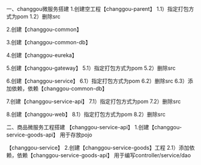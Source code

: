 一、changgou微服务搭建
1.创建空工程【changgou-parent】
 1.1）指定打包方式为pom
 1.2）删除src
 
 2.创建【changgou-common】
 
 3.创建【changgou-common-db】
 
 4.创建【changgou-eureka】
 
 5.创建【changgou-gateway】
  5.1）指定打包方式为pom
  5.2）删除src
  
 6.创建【changgou-service】
  6.1）指定打包方式为pom
  6.2）删除src
  6.3）添加依赖，依赖【changgou-common-db】
   
 7.创建【changgou-service-api】
  7.1）指定打包方式为pom
  7.2）删除src
  
 8.创建【changgou-web】
  8.1）指定打包方式为pom
  8.2）删除src
  
  
二、商品微服务工程搭建
【changgou-service-api】
1.创建【changgou-service-goods-api】	用于存放pojo

【changgou-service】
2.创建【changgou-service-goods】工程
 2.1）添加依赖，依赖【changgou-service-goods-api】	用于编写controller/service/dao